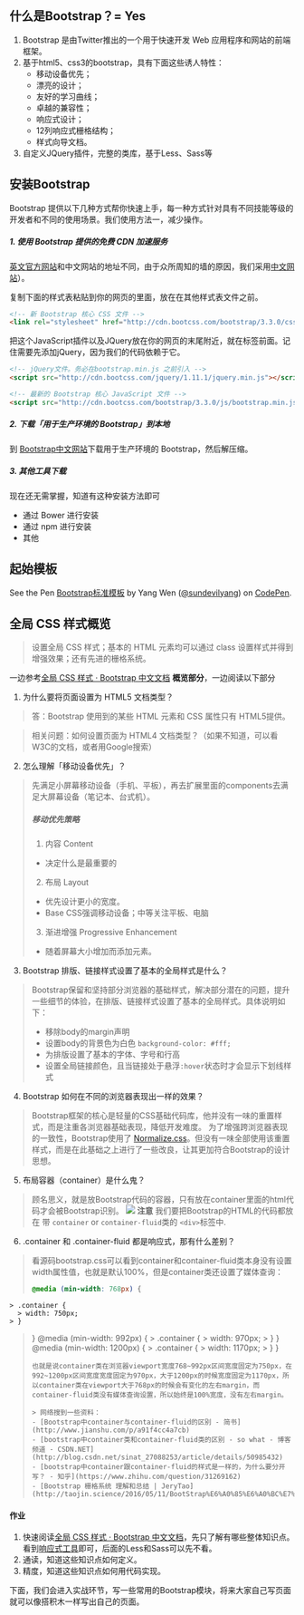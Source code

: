 ## 什么是Bootstrap？= Yes

1. Bootstrap 是由Twitter推出的一个用于快速开发 Web 应用程序和网站的前端框架。
2. 基于html5、css3的bootstrap，具有下面这些诱人特性：  
    - 移动设备优先；  
    - 漂亮的设计；  
    - 友好的学习曲线；  
    - 卓越的兼容性；  
    - 响应式设计；  
    - 12列响应式栅格结构；  
    - 样式向导文档。  
3. 自定义JQuery插件，完整的类库，基于Less、Sass等

## 安装Bootstrap

Bootstrap 提供以下几种方式帮你快速上手，每一种方式针对具有不同技能等级的开发者和不同的使用场景。我们使用方法一，减少操作。

##### 1. 使用 Bootstrap 提供的免费 CDN 加速服务
[英文官方网站](http://getbootstrap.com/getting-started/#download-cdn)和中文网站的地址不同，由于众所周知的墙的原因，我们采用[中文网站](http://v3.bootcss.com/getting-started/#download)）。

复制下面的<link>样式表粘贴到你的网页的<head>里面，放在在其他样式表文件之前。
```html
<!-- 新 Bootstrap 核心 CSS 文件 -->
<link rel="stylesheet" href="http://cdn.bootcss.com/bootstrap/3.3.0/css/bootstrap.min.css">
```

把这个JavaScript插件以及JQuery放在你的网页的末尾附近，就在</body>标签前面。记住需要先添加jQuery，因为我们的代码依赖于它。

```html
<!-- jQuery文件。务必在bootstrap.min.js 之前引入 -->
<script src="http://cdn.bootcss.com/jquery/1.11.1/jquery.min.js"></script>

<!-- 最新的 Bootstrap 核心 JavaScript 文件 -->
<script src="http://cdn.bootcss.com/bootstrap/3.3.0/js/bootstrap.min.js"></script>
```

##### 2.  下载「用于生产环境的 Bootstrap」到本地

到 [Bootstrap中文网站](http://v3.bootcss.com/getting-started/#download)下载用于生产环境的 Bootstrap，然后解压缩。

##### 3. 其他工具下载
现在还无需掌握，知道有这种安装方法即可
- 通过 Bower 进行安装
- 通过 npm 进行安装
- 其他

## 起始模板

<p data-height="630" data-theme-id="0" data-slug-hash="QGmVdJ" data-default-tab="html" data-user="sundevilyang" data-embed-version="2" data-pen-title="Bootstrap标准模板" class="codepen">See the Pen <a href="http://codepen.io/sundevilyang/pen/QGmVdJ/">Bootstrap标准模板</a> by Yang Wen (<a href="http://codepen.io/sundevilyang">@sundevilyang</a>) on <a href="http://codepen.io">CodePen</a>.</p>
<script async src="https://production-assets.codepen.io/assets/embed/ei.js"></script>





## 全局 CSS 样式概览

> 设置全局 CSS 样式；基本的 HTML 元素均可以通过 class 设置样式并得到增强效果；还有先进的栅格系统。

一边参考[全局 CSS 样式 · Bootstrap 中文文档](http://v3.bootcss.com/css/) **概览部分**，一边阅读以下部分


1.  为什么要将页面设置为 HTML5 文档类型？
> 答：Bootstrap 使用到的某些 HTML 元素和 CSS 属性只有 HTML5提供。

  > 相关问题：如何设置页面为 HTML4 文档类型？（如果不知道，可以看W3C的文档，或者用Google搜索）
2. 怎么理解「移动设备优先」？
> 先满足小屏幕移动设备（手机、平板），再去扩展里面的components去满足大屏幕设备（笔记本、台式机）。
> ##### 移动优先策略
> 1. 内容 Content
>   - 决定什么是最重要的
> 2. 布局 Layout
>   - 优先设计更小的宽度。
>   - Base CSS强调移动设备；中等关注平板、电脑
> 3. 渐进增强 Progressive Enhancement
>   - 随着屏幕大小增加而添加元素。

3. Bootstrap 排版、链接样式设置了基本的全局样式是什么？
> Bootstrap保留和坚持部分浏览器的基础样式，解决部分潜在的问题，提升一些细节的体验，在排版、链接样式设置了基本的全局样式。具体说明如下：
>
> - 移除body的margin声明
> - 设置body的背景色为白色 `background-color: #fff;`
> - 为排版设置了基本的字体、字号和行高
> - 设置全局链接颜色，且当链接处于悬浮`:hover`状态时才会显示下划线样式

4. Bootstrap 如何在不同的浏览器表现出一样的效果？
> Bootstrap框架的核心是轻量的CSS基础代码库，他并没有一味的重置样式，而是注重各浏览器基础表现，降低开发难度。
> 为了增强跨浏览器表现的一致性，Bootstrap使用了 [Normalize.css](http://necolas.github.io/normalize.css/)。但没有一味全部使用该重置样式，而是在此基础之上进行了一些改良，让其更加符合Bootstrap的设计思想。

5. 布局容器（container）是什么鬼？
> 顾名思义，就是放Bootstrap代码的容器，只有放在container里面的html代码才会被Bootstrap识别。
![](http://wy.codingirlsclub.com/2016-12-06-lLu7n.jpg)
> **注意**
> 我们要把Bootstrap的HTML的代码都放在 带 `container` or `container-fluid`类的 `<div>`标签中.

6. .container  和  .container-fluid 都是响应式，那有什么差别？
> 看源码bootstrap.css可以看到container和container-fluid类本身没有设置width属性值，也就是默认100%，但是container类还设置了媒体查询：
> ```css
  > @media (min-width: 768px) {
    > .container {
      > width: 750px;
    > }
  > }
  > @media (min-width: 992px) {
    > .container {
      > width: 970px;
    > }
  > }
  > @media (min-width: 1200px) {
    > .container {
      > width: 1170px;
    > }
  > }
> ```
> 也就是说container类在浏览器viewport宽度768~992px区间宽度固定为750px，在992~1200px区间宽度宽度固定为970px，大于1200px的时候宽度固定为1170px，所以container类在viewport大于768px的时候会有变化的左右margin，而container-fluid类没有媒体查询设置，所以始终是100%宽度，没有左右margin。
>
> > 网络搜到一些资料：
> - [Bootstrap中container与container-fluid的区别 - 简书](http://www.jianshu.com/p/a91f4cc4a7cb)
> - [bootstrap中container类和container-fluid类的区别 - so what - 博客频道 - CSDN.NET](http://blog.csdn.net/sinat_27088253/article/details/50985432)
> - [bootstrap中container跟container-fluid的样式是一样的，为什么要分开写？ - 知乎](https://www.zhihu.com/question/31269162)
> - [Bootstrap 栅格系统 理解和总结 | JeryTao](http://taojin.science/2016/05/11/BootStrap%E6%A0%85%E6%A0%BC%E7%B3%BB%E7%BB%9F/)


#### 作业
1. 快速阅读[全局 CSS 样式 · Bootstrap 中文文档](http://v3.bootcss.com/css/)，先只了解有哪些整体知识点。看到[响应式工具](http://v3.bootcss.com/css/#responsive-utilities)即可，后面的Less和Sass可以先不看。
2. 通读，知道这些知识点如何定义。
3. 精度，知道这些知识点如何用代码实现。

下面，我们会进入实战环节，写一些常用的Bootstrap模块，将来大家自己写页面就可以像搭积木一样写出自己的页面。
